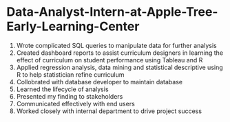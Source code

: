 # Data-Analyst-Intern-at-Apple-Tree-Early-Learning-Center

1. Wrote complicated SQL queries to manipulate data for further analysis 
2. Created dashboard reports to assist curriculum designers in learning the effect of curriculum on student performance using Tableau and R
3. Applied regression analysis, data mining and statistical descriptive using R to help statistician refine curriculum
4. Collobrated with database developer to maintain database
5. Learned the lifecycle of analysis
6. Presented my finding to stakeholders
7. Communicated effectively with end users
8. Worked closely with internal department to drive project success






